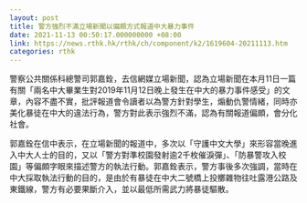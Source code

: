 ```yaml
---
layout: post
title: 警方強烈不滿立場新聞以偏頗方式報道中大暴力事件
date: 2021-11-13 00:50:17.000000000 +08:00
link: https://news.rthk.hk/rthk/ch/component/k2/1619604-20211113.htm
categories: rthk
---
```


警察公共關係科總警司郭嘉銓，去信網媒立場新聞，認為立場新聞在本月11日一篇有關「兩名中大畢業生對2019年11月12日晚上發生在中大的暴力事件感受」的文章，內容不盡不實，批評報道會令讀者以為警方針對學生，煽動仇警情緒，同時亦美化暴徒在中大的違法行為，警方對此表示強烈不滿，認為有關報道偏頗，會分化社會。

郭嘉銓在信中表示，在立場新聞的報道中，多次以「守護中文大學」來形容當晚進入中大人士的目的，又以「警方對準校園發射逾2千枚催淚彈」、「防暴警攻入校園」等偏頗字眼來描述警方的執法行動。郭嘉銓表示，警方事後多次強調，當時在中大採取執法行動的目的，是由於有暴徒在中大二號橋上投擲雜物往吐露港公路及東鐵線，警方有必要果斷介入，並以最低所需武力將暴徒驅散。
